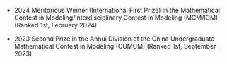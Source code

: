 - 2024 Meritorious Winner (International First Prize) in the Mathematical Contest in Modeling/Interdisciplinary Contest in Modeling (MCM/ICM) (Ranked 1st, February 2024)

- 2023 Second Prize in the Anhui Division of the China Undergraduate Mathematical Contest in Modeling (CUMCM) (Ranked 1st, September 2023)

